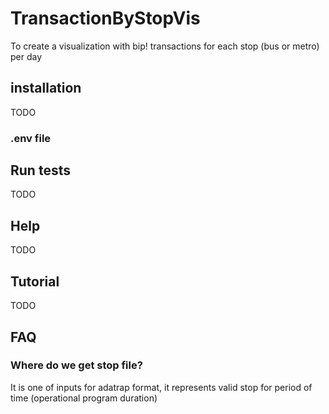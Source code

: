 # TransactionByStopVis

To create a visualization with bip! transactions for each stop (bus or metro) per day

## installation

TODO

### .env file

## Run tests

TODO

## Help

TODO

## Tutorial

TODO

## FAQ

### Where do we get stop file?

It is one of inputs for adatrap format, it represents valid stop for period of time (operational program duration)